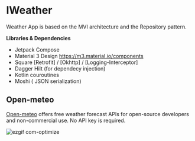 # IWeather

Weather App is based on the MVI architecture and the Repository pattern.

**Libraries & Dependencies**
- Jetpack Compose
- Material 3 Design https://m3.material.io/components
- Square [Retrofit] / [Okhttp] / [Logging-Interceptor]
- Dagger Hilt (for dependecy injection)
- Kotlin couroutines
- Moshi ( JSON serialization)

## Open-meteo 
[Open-meteo](https://open-meteo.com/en) offers free weather forecast APIs for open-source developers and non-commercial use. No API key is required.

![ezgif com-optimize](https://im.ezgif.com/tmp/ezgif-1-730b5bb5a5.gif)
